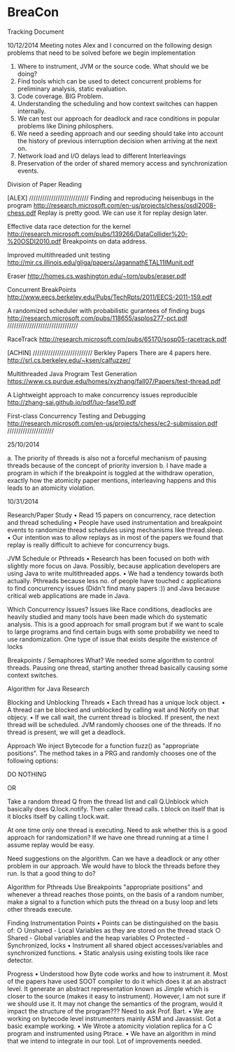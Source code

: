 BreaCon
=======

Tracking Document

10/12/2014
Meeting notes
Alex and I concurred on the following design problems that need to be solved before we begin implementation

1. Where to instrument, JVM or the source code. What should we be doing?
2. Find tools which can be used to detect concurrent problems for preliminary analysis, static evaluation.
3. Code coverage. BIG Problem.
4. Understanding the scheduling and how context switches can happen internally.
5. We can test our approach for deadlock and race conditions in popular problems like Dining philosphers.
6. We need a seeding approach and our seeding should take into account the history of previous interruption decision when arriving at the next on.
7. Network load and I/O delays lead to different Interleavings
8. Preservation of the order of shared memory access and synchronization events.

Division of Paper Reading

[ALEX]
///////////////////////////
Finding and reproducing heisenbugs in the program
http://research.microsoft.com/en-us/projects/chess/osdi2008-chess.pdf
Replay is pretty good. We can use it for replay design later.

Effective data race detection for the kernel
http://research.microsoft.com/pubs/139266/DataCollider%20-%20OSDI2010.pdf
Breakpoints on data address. 

Improved multithreaded unit testing
http://mir.cs.illinois.edu/gliga/papers/JagannathETAL11IMunit.pdf

Eraser
http://homes.cs.washington.edu/~tom/pubs/eraser.pdf

Concurrent BreakPoints
http://www.eecs.berkeley.edu/Pubs/TechRpts/2011/EECS-2011-159.pdf

A randomized scheduler with probabilistic gurantees of finding bugs
http://research.microsoft.com/pubs/118655/asplos277-pct.pdf
////////////////////////////////

RaceTrack
http://research.microsoft.com/pubs/65170/sosp05-racetrack.pdf


[ACHIN]
///////////////////////////
Berkley Papers
There are 4 papers here.
http://srl.cs.berkeley.edu/~ksen/calfuzzer/

Multithreaded Java Program Test Generation
https://www.cs.purdue.edu/homes/xyzhang/fall07/Papers/test-thread.pdf

A Lightweight approach to make concurrency issues reproducible
http://zhang-sai.github.io/pdf/luo-fase10.pdf

First-class Concurrency Testing and Debugging
http://research.microsoft.com/en-us/projects/chess/ec2-submission.pdf
/////////////////////

25/10/2014

a. The priority of threads is also not a forceful mechanism of pausing threads because of the concept of priority inversion
b. I have made a program in which if the breakpoint is toggled at the withdraw operation, exactly how the atomicity paper mentions, interleaving happens and this leads to an atomicity violation.

10/31/2014

Research/Paper Study
	• Read 15 papers on concurrency, race detection and thread scheduling
	• People have used instrumentation and breakpoint events to randomize thread schedules using mechanisms like thread.sleep. 
	• Our intention was to allow replays as in most of the papers we found that replay is really difficult to achieve for concurrency bugs. 

JVM Schedule or Pthreads
	• Research has been focused on both with slightly more focus on Java. Possibly, because application developers are using Java to write multithreaded apps.
	• We had a tendency towards both actually. Pthreads because less no. of people have touched c applications to find concurrency issues (Didn't find many papers :)) and Java because critical web applications are made in Java.

Which Concurrency Issues?
Issues like Race conditions, deadlocks are heavily studied and many tools have been made which do systematic analysis. This is a good approach for small program but if we want to scale to large programs and find certain bugs with some probability we need to use randomization. One type of issue that exists despite the existence of locks 

Breakpoints / Semaphores What?
We needed some algorithm to control threads. Pausing one thread, starting another thread basically causing some context switches.

Algorithm for Java Research

Blocking and Unblocking Threads
	• Each thread has a unique lock object.
	• A thread can be blocked and unblocked by calling wait and Notify on that objecy.
	• If we call wait, the current thread is blocked. If present, the next thread will be scheduled. JVM randomly chooses one of the threads. If no thread is present, we will get a deadlock.

Approach
We inject Bytecode for a function fuzz() as "appropriate positions". The method takes in a PRG and randomly chooses one of the following options:

DO NOTHING

OR

Take a random thread Q from the thread list and call Q.Unblock which basically does Q.lock.notify. Then caller thread calls. t.block on itself that is it blocks itself by calling t.lock.wait.

At one time only one thread is executing. Need to ask whether this is a good approach for randomization? If we have one thread running at a time I assume replay would be easy.

Need suggestions on the algorithm. Can we have a deadlock or any other problem in our approach. We would have to block the threads before they run. Is that a good thing to do?

Algorithm for Pthreads
Use Breakpoints "appropriate positions" and whenever a thread reaches those points, on the basis of a random number, make a signal to a function which puts the thread on a busy loop and lets other threads execute.

Finding Instrumentation Points
	• Points can be distinguished on the basis of:
		○ Unshared - Local Variables as they are stored on the thread stack
		○ Shared - Global variables and the heap variables
		○ Protected - Synchronized, locks
	• Instrument all shared object accesses/variables and synchronized functions.
	• Static analysis using existing tools like race detector.

Progress
	• Understood how Byte code works and how to instrument it. Most of the papers have used SOOT compiler to do it which does it at an abstract level. It generate an abstract representation known as Jimple which is closer to the source (makes it easy to instrument). However, I am not sure if we should use it. It may not change the semantics of the program, would it impact the structure of the program??? Need to ask Prof. Bart.
	• We are working on bytecode level instrumenters mainly ASM and Javassist. Got a basic example working.
	• We Wrote a atomicity violation replica for a C program and instrumented using Ptrace. 
	• We have an algorithm in mind that we intend to integrate in our tool. Lot of improvements needed.  


